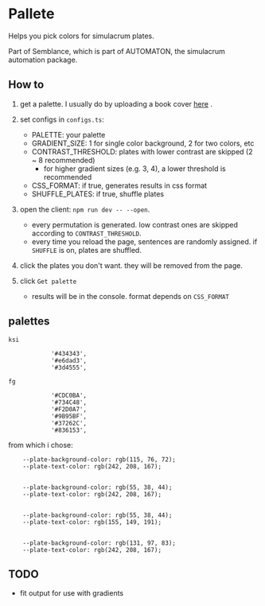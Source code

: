# Pallete

Helps you pick colors for simulacrum plates.

Part of Semblance, which is part of AUTOMATON, the simulacrum automation package.

## How to

1.  get a palette. I usually do by uploading a book cover [here](https://color.adobe.com/create/image-gradient) .

1.  set configs in `configs.ts`:

    -   PALETTE: your palette
    -   GRADIENT_SIZE: 1 for single color background, 2 for two colors, etc
    -   CONTRAST_THRESHOLD: plates with lower contrast are skipped (2 ~ 8 recommended)
        -   for higher gradient sizes (e.g. 3, 4), a lower threshold is recommended
    -   CSS_FORMAT: if true, generates results in css format
    -   SHUFFLE_PLATES: if true, shuffle plates

1.  open the client: `npm run dev -- --open`.

    -   every permutation is generated. low contrast ones are skipped according to `CONTRAST_THRESHOLD`.
    -   every time you reload the page, sentences are randomly assigned. if `SHUFFLE` is on, plates are shuffled.

1.  click the plates you don't want. they will be removed from the page.

1.  click `Get palette`
    -   results will be in the console. format depends on `CSS_FORMAT`

## palettes

    ksi

                '#434343',
                '#e6dad3',
                '#3d4555',

    fg

                '#CDC0BA',
                '#734C48',
                '#F2D0A7',
                '#9B95BF',
                '#37262C',
                '#836153',

from which i chose:

        --plate-background-color: rgb(115, 76, 72);
        --plate-text-color: rgb(242, 208, 167);


        --plate-background-color: rgb(55, 38, 44);
        --plate-text-color: rgb(242, 208, 167);


        --plate-background-color: rgb(55, 38, 44);
        --plate-text-color: rgb(155, 149, 191);


        --plate-background-color: rgb(131, 97, 83);
        --plate-text-color: rgb(242, 208, 167);

## TODO

-   fit output for use with gradients
